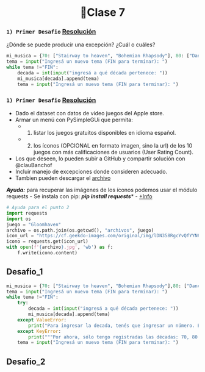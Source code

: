 <h1 align="center"> 🐍Clase 7 </h1>

### ```1) Primer Desafio```  [Resolución](#Desafio_1)

¿Dónde se puede producir una excepción? ¿Cuál o cuáles?

```python
mi_musica = {70: ["Stairway to heaven", "Bohemian Rhapsody"], 80: ["Dancing in the dark", "Welcome to the jungle", "Under pressure"], 2000:["Given up", "The pretender"]}
tema = input("Ingresá un nuevo tema (FIN para terminar): ")
while tema !="FIN":
    decada = int(input("ingresá a qué década pertenece: "))
    mi_musica[decada].append(tema)
    tema = input("Ingresá un nuevo tema (FIN para terminar): ")
```

### ```1) Primer Desafio```  [Resolución](#Desafio_2)

- Dado el dataset con datos de video juegos del Apple store.
- Armar un menú con PySimpleGUi que permita:
  - 1. listar los juegos gratuitos disponibles en idioma español.
  - 2. los íconos (OPCIONAL en formato imagen, sino la url) de los 10 juegos con más calificaciones de usuarios (User Rating Count).
- Los que deseen, lo pueden subir a GitHub y compartir solución con @clauBanchof
- Incluir manejo de excepciones donde consideren adecuado.
- Tambien pueden descargar el [archivo](https://archivos.linti.unlp.edu.ar/index.php/s/D0YR0jqOx1GQtSD)

***Ayuda:*** para recuperar las imágenes de los íconos podemos usar el módulo requests - Se instala
con pip: ***pip install requests**** - [+Info](https://realpython.com/python-requests/)

```python
# Ayuda para el punto 2
import requests
import os
juego = "Gloomhaven"
archivo = os.path.join(os.getcwd(), "archivos", juego)
icon_url = "https://cf.geekdo-images.com/original/img/lDN358RgcYvQfYYN6Oy2TXpifyM=/0x0/pic2437871.jpg"
icono = requests.get(icon_url)
with open(f'{archivo}.jpg', 'wb') as f:
    f.write(icono.content)
```

Desafio_1
---------

```python
mi_musica = {70: ["Stairway to heaven", "Bohemian Rhapsody"],80: ["Dancing in the dark", "Welcome to the jungle", "Under pressure"], 2000:["Given up", "The pretender"]} 
tema = input("Ingresá un nuevo tema (FIN para terminar): ")
while tema !="FIN":
    try:
        decada = int(input("ingresá a qué década pertenece: "))
        mi_musica[decada].append(tema)
    except ValueError:
        print("Para ingresar la decada, tenés que ingresar un número. Empecemos de nuevo...")
    except KeyError:
        print("""Por ahora, sólo tengo registradas las décadas: 70, 80 y 2000. Ingresá una de ellas. Empecemos de nuevo...""")
    tema = input("Ingresá un nuevo tema (FIN para terminar): ")
```

Desafio_2
---------

```python

```